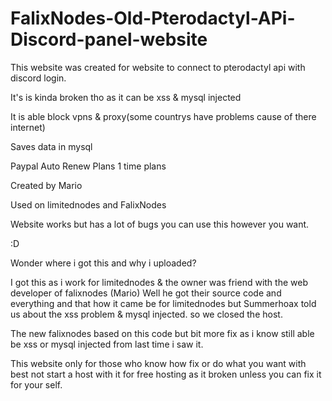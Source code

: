 # FalixNodes-Old-Pterodactyl-APi-Discord-panel-website
This website was created for website to connect to pterodactyl api with discord login.

It's is kinda broken tho as it can be xss & mysql injected

It is able block vpns & proxy(some countrys have problems cause of there internet)

Saves data in mysql

Paypal 
Auto Renew Plans
1 time plans

Created by Mario 

Used on limitednodes and FalixNodes

Website works but has a lot of bugs you can use this however you want. 

:D

Wonder where i got this and why i uploaded?

I got this as i work for limitednodes & the owner was friend with the web developer of falixnodes (Mario)
Well he got their source code and everything and that how it came be for limitednodes but Summerhoax told us about the xss problem & mysql injected. so we closed the host. 

The new falixnodes based on this code but bit more fix as i know still able be xss or mysql injected from last time i saw it.

This website only for those who know how fix or do what you want with best not start a host with it for free hosting as it broken unless you can fix it for your self.
